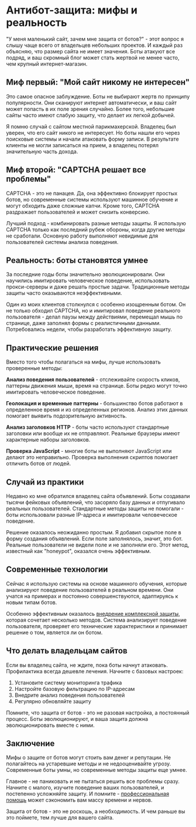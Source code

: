 ﻿# Антибот-защита: мифы и реальность

"У меня маленький сайт, зачем мне защита от ботов?" - этот вопрос я слышу чаще всего от владельцев небольших проектов. И каждый раз объясняю, что размер сайта не имеет значения. Боты атакуют все подряд, и ваш скромный блог может стать жертвой не менее часто, чем крупный интернет-магазин.

## Миф первый: "Мой сайт никому не интересен"

Это самое опасное заблуждение. Боты не выбирают жертв по принципу популярности. Они сканируют интернет автоматически, и ваш сайт может попасть в их поле зрения случайно. Более того, небольшие сайты часто имеют слабую защиту, что делает их легкой добычей.

Я помню случай с сайтом местной парикмахерской. Владелец был уверен, что его сайт никого не интересует. Но боты нашли его через поисковые системы и начали атаковать форму записи. В результате клиенты не могли записаться на прием, а владелец потерял значительную часть дохода.

## Миф второй: "CAPTCHA решает все проблемы"

CAPTCHA - это не панацея. Да, она эффективно блокирует простых ботов, но современные системы используют машинное обучение и могут обходить даже сложные капчи. Кроме того, CAPTCHA раздражает пользователей и может снизить конверсию.

Лучший подход - комбинировать разные методы защиты. Я использую CAPTCHA только как последний рубеж обороны, когда другие методы не сработали. Основную работу выполняют невидимые для пользователей системы анализа поведения.

## Реальность: боты становятся умнее

За последние годы боты значительно эволюционировали. Они научились имитировать человеческое поведение, использовать прокси-серверы и даже решать простые задачи. Традиционные методы защиты часто оказываются неэффективными.

Один из моих клиентов столкнулся с особенно изощренным ботом. Он не только обходил CAPTCHA, но и имитировал поведение реального пользователя - делал паузы между действиями, перемещал мышь по странице, даже заполнял формы с реалистичными данными. Потребовались недели, чтобы разработать эффективную защиту.

## Практические решения

Вместо того чтобы полагаться на мифы, лучше использовать проверенные методы:

**Анализ поведения пользователей** - отслеживайте скорость кликов, паттерны движения мыши, время на странице. Боты редко могут точно имитировать человеческое поведение.

**Геолокация и временные паттерны** - большинство ботов работают в определенное время и из определенных регионов. Анализ этих данных помогает выявить подозрительную активность.

**Анализ заголовков HTTP** - боты часто используют стандартные заголовки или вообще их не отправляют. Реальные браузеры имеют характерные наборы заголовков.

**Проверка JavaScript** - многие боты не выполняют JavaScript или делают это неправильно. Проверка выполнения скриптов помогает отличить ботов от людей.

## Случай из практики

Недавно ко мне обратился владелец сайта объявлений. Боты создавали тысячи фейковых объявлений, что засоряло базу данных и отпугивало реальных пользователей. Стандартные методы защиты не помогали - боты использовали разные IP-адреса и имитировали человеческое поведение.

Решение оказалось неожиданно простым. Я добавил скрытое поле в форму создания объявлений. Если поле заполнялось, значит, это бот. Реальные пользователи не видели поле и не заполняли его. Этот метод, известный как "honeypot", оказался очень эффективным.

## Современные технологии

Сейчас я использую системы на основе машинного обучения, которые анализируют поведение пользователей в реальном времени. Они учатся на примерах и постоянно совершенствуются, адаптируясь к новым типам ботов.

Особенно эффективным оказалось [внедрение комплексной защиты](https://progaem.com/ustanovka-antibota-usluga-po-zashhite-ot-botov-vashih-sajtov-na-razlichnyh-cms-sistemah.html), которая сочетает несколько методов. Система анализирует поведение пользователя, проверяет его технические характеристики и принимает решение о том, является ли он ботом.

## Что делать владельцам сайтов

Если вы владелец сайта, не ждите, пока боты начнут атаковать. Профилактика всегда дешевле лечения. Начните с базовых настроек:

1. Установите систему мониторинга трафика
2. Настройте базовую фильтрацию по IP-адресам
3. Внедрите анализ поведения пользователей
4. Регулярно обновляйте защиту

Помните, что защита от ботов - это не разовая настройка, а постоянный процесс. Боты эволюционируют, и ваша защита должна эволюционировать вместе с ними.

## Заключение

Мифы о защите от ботов могут стоить вам денег и репутации. Не полагайтесь на устаревшие методы и не недооценивайте угрозу. Современные боты умны, но современные методы защиты еще умнее.

Главное - не паниковать и не пытаться решить все проблемы сразу. Начните с малого, изучите поведение ваших пользователей, и постепенно усложняйте защиту. И помните - [профессиональная помощь](https://progaem.com/ustanovka-antibota-usluga-po-zashhite-ot-botov-vashih-sajtov-na-razlichnyh-cms-sistemah.html) может сэкономить вам массу времени и нервов.

Защита от ботов - это не роскошь, а необходимость. И чем раньше вы это поймете, тем лучше для вашего сайта.





